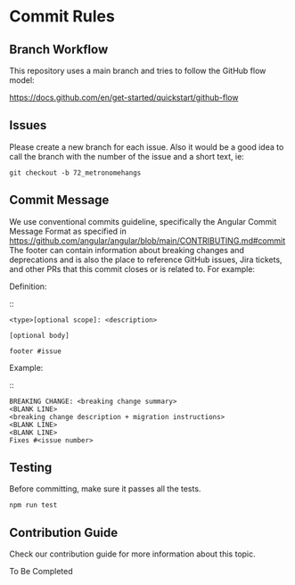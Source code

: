 # Commit Rules

## Branch Workflow

This repository uses a main branch and tries to follow the GitHub flow model:

<https://docs.github.com/en/get-started/quickstart/github-flow>

## Issues

Please create a new branch for each issue. Also it would be a good idea
to call the branch with the number of the issue and a short text, ie:

    git checkout -b 72_metronomehangs

## Commit Message

We use conventional commits guideline, specifically the Angular Commit Message Format as specified in <https://github.com/angular/angular/blob/main/CONTRIBUTING.md#commit>
The footer can contain information about breaking changes and deprecations and is also the place to reference GitHub issues, Jira tickets, and other PRs that this commit closes or is related to. For example:

Definition:

::

    <type>[optional scope]: <description>

    [optional body]

    footer #issue

Example:

::

    BREAKING CHANGE: <breaking change summary>
    <BLANK LINE>
    <breaking change description + migration instructions>
    <BLANK LINE>
    <BLANK LINE>
    Fixes #<issue number>

## Testing

Before committing, make sure it passes all the tests.

    npm run test

## Contribution Guide

Check our contribution guide for more information about this topic.

To Be Completed
